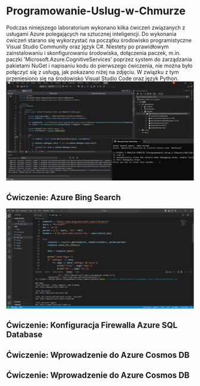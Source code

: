 # Programowanie-Uslug-w-Chmurze
Podczas niniejszego laboratorium wykonano kilka ćwiczeń związanych z usługami Azure polegających na sztucznej inteligencji. Do wykonania ćwiczeń starano się wykorzystać na początku środowisko programistyczne Visual Studio Community oraz język C#. Niestety po prawidłowym zainstalowaniu i skonfigurowaniu środowiska, dołączenia paczek, m.in. paczki 'Microsoft.Azure.CognitiveServices' poprzez system do zarządzania pakietami NuGet i napisaniu kodu do pierwszego ćwiczenia, nie można było połączyć się z usługą, jak pokazano niżej na zdjęciu. W związku z tym przeniesiono się na środowisko Visual Studio Code oraz język Python.
![1](images_search/8.png)
## Ćwiczenie: Azure Bing Search

![2](images_search/1.png)

## Ćwiczenie: Konfiguracja Firewalla Azure SQL Database

## Ćwiczenie: Wprowadzenie do Azure Cosmos DB

## Ćwiczenie: Wprowadzenie do Azure Cosmos DB
